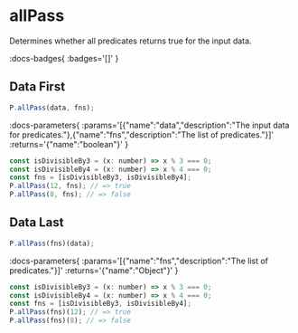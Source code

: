 # allPass

Determines whether all predicates returns true for the input data.

:docs-badges{ :badges='[]' }


## Data First

```js [light]
P.allPass(data, fns);
```

:docs-parameters{ :params='[{"name":"data","description":"The input data for predicates."},{"name":"fns","description":"The list of predicates."}]' :returns='{"name":"boolean"}' }

```js
const isDivisibleBy3 = (x: number) => x % 3 === 0;
const isDivisibleBy4 = (x: number) => x % 4 === 0;
const fns = [isDivisibleBy3, isDivisibleBy4];
P.allPass(12, fns); // => true
P.allPass(8, fns); // => false
```

## Data Last

```js [light]
P.allPass(fns)(data);
```

:docs-parameters{ :params='[{"name":"fns","description":"The list of predicates."}]' :returns='{"name":"Object"}' }

```js
const isDivisibleBy3 = (x: number) => x % 3 === 0;
const isDivisibleBy4 = (x: number) => x % 4 === 0;
const fns = [isDivisibleBy3, isDivisibleBy4];
P.allPass(fns)(12); // => true
P.allPass(fns)(8); // => false
```